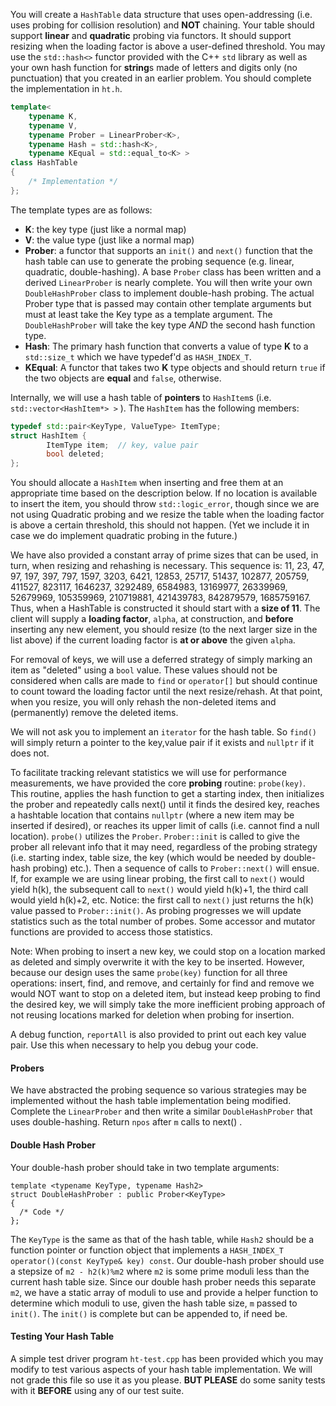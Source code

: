 You will create a `HashTable` data structure that uses open-addressing (i.e. uses probing for collision resolution) and **NOT** chaining.  Your table should support **linear** and **quadratic** probing via functors.  It should support resizing when the loading factor is above a user-defined threshold. You may use the `std::hash<>` functor provided with the C++ `std` library as well as your own hash function for **string**s made of letters and digits only (no punctuation) that you created in an earlier problem. You should complete the implementation in `ht.h`.

```c++
template<
    typename K, 
    typename V, 
    typename Prober = LinearProber<K>,
    typename Hash = std::hash<K>, 
    typename KEqual = std::equal_to<K> >
class HashTable
{
    /* Implementation */
};
```

The template types are as follows:
  - **K**: the key type (just like a normal map)
  - **V**: the value type (just like a normal map)
  - **Prober**: a functor that supports an `init()` and `next()` function that the hash table can use to generate the probing sequence (e.g. linear, quadratic, double-hashing).  A base `Prober` class has been written and a derived `LinearProber` is nearly complete. You will then write your own `DoubleHashProber` class to implement double-hash probing.  The actual Prober type that is passed may contain other template arguments but must at least take the Key type as a template argument. The `DoubleHashProber` will take the key type *AND* the second hash function type.
  - **Hash**:  The primary hash function that converts a value of type **K** to a `std::size_t` which we have typedef'd as `HASH_INDEX_T`.
  - **KEqual**: A functor that takes two **K** type objects and should return `true` if the two objects are **equal** and `false`, otherwise.

Internally, we will use a hash table of **pointers** to `HashItem`s (i.e. `std::vector<HashItem*> >` ). The `HashItem` has the following members:

```c++
typedef std::pair<KeyType, ValueType> ItemType;
struct HashItem {
        ItemType item;  // key, value pair
        bool deleted;
};
```

You should allocate a `HashItem` when inserting and free them at an appropriate time based on the description below.  If no location is available to insert the item, you should throw `std::logic_error`, though since we are not using Quadratic probing and we resize the table when the loading factor is above a certain threshold, this should not happen. (Yet we include it in case we do implement quadratic probing in the future.)

We have also provided a constant array of prime sizes that can be used, in turn, when resizing and rehashing is necessary.  This sequence is: 11, 23, 47, 97, 197, 397, 797, 1597, 3203, 6421, 12853, 25717, 51437, 102877, 205759, 411527, 823117, 1646237, 3292489, 6584983, 13169977, 26339969, 52679969, 105359969, 210719881, 421439783, 842879579, 1685759167.  Thus, when a HashTable is constructed it should start with a **size of 11**. The client will supply a **loading factor**, `alpha`, at construction, and **before** inserting any new element, you should resize (to the next larger size in the list above) if the current loading factor is **at or above** the given `alpha`.  

For removal of keys, we will use a deferred strategy of simply marking an item as "deleted" using a `bool` value.  These values should not be considered when calls are made to `find` or `operator[]` but should continue to count toward the loading factor until the next resize/rehash.  At that point, when you resize, you will only rehash the non-deleted items and (permanently) remove the deleted items.

We will not ask you to implement an `iterator` for the hash table.  So `find()` will simply return a pointer to the key,value pair if it exists and `nullptr` if it does not.

To facilitate tracking relevant statistics we will use for performance measurements, we have provided the core **probing** routine: `probe(key)`. This routine, applies the hash function to get a starting index, then initializes the prober and repeatedly calls next() until it finds the desired key, reaches a hashtable location that contains `nullptr` (where a new item may be inserted if desired), or reaches its upper limit of calls (i.e. cannot find a null location).  `probe()` utilizes the `Prober`.  `Prober::init` is called to give the prober all relevant info that it may need, regardless of the probing strategy (i.e. starting index, table size, the key (which would be needed by double-hash probing) etc.).  Then a sequence of calls to `Prober::next()` will ensue.  If, for example we are using linear probing, the first call to `next()` would yield h(k), the subsequent call to `next()` would yield h(k)+1, the third call would yield h(k)+2, etc.  Notice: the first call to `next()` just returns the h(k) value passed to `Prober::init()`.  As probing progresses we will update statistics such as the total number of probes.   Some accessor and mutator functions are provided to access those statistics.

Note:  When probing to insert a new key, we could stop on a location marked as deleted and simply overwrite it with the key to be inserted.  However, because our design uses the same `probe(key)` function for all three operations: insert, find, and remove, and certainly for find and remove we would NOT want to stop on a deleted item, but instead keep probing to find the desired key, we will simply take the more inefficient probing approach of not reusing locations marked for deletion when probing for insertion.

A debug function, `reportAll` is also provided to print out each key value pair. Use this when necessary to help you debug your code.

#### Probers

We have abstracted the probing sequence so various strategies may be implemented without the hash table implementation being modified.  Complete the `LinearProber` and then write a similar `DoubleHashProber` that uses double-hashing. Return `npos` after `m` calls to next() .

#### Double Hash Prober

Your double-hash prober should take in two template arguments:

```
template <typename KeyType, typename Hash2>
struct DoubleHashProber : public Prober<KeyType>
{
  /* Code */
}; 
```

The `KeyType` is the same as that of the hash table, while `Hash2` should be a function pointer or function object that implements a `HASH_INDEX_T operator()(const KeyType& key) const`.  Our double-hash prober should use a stepsize of `m2 - h2(k)%m2` where `m2` is some prime moduli less than the current hash table size.  Since our double hash prober needs this separate `m2`, we have a static array of moduli to use and provide a helper function to determine which moduli to use, given the hash table size, `m` passed to `init()`.   The `init()` is complete but can be appended to, if need be.  

#### Testing Your Hash Table

A simple test driver program `ht-test.cpp` has been provided which you may modify to test various aspects of your hash table implementation. We will not grade this file so use it as you please.  **BUT PLEASE** do some sanity tests with it **BEFORE** using any of our test suite.
